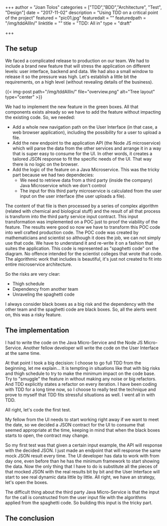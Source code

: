 +++
author = "Joan Tolos"
categories = ["TDD","BDD","Architecture", "Test", "Design"]
date = "2017-11-02"
description = "Using TDD on a critical point of the project"
featured = "pic01.jpg"
featuredalt = ""
featuredpath = "/img/tddAllIn/"
linktitle = ""
title = "TDD: All in"
type = "draft"

+++

## The setup

We faced a complicated release to production on our team. We had to include a brand new feature that will stress the application on different levels: user interface, backend and data. We had also a small window to release it so the pressure was high. Let's establish a little bit the requirements, on a high level (without revealing details of the business).

  {{< img-post path="/img/tddAllIn/" file="overview.png" alt="Tree layout" type="center" >}}

We had to implement the new feature in the green boxes. All that components exists already so we have to add the feature without impacting the existing code. So, we needed:

* Add a whole new navigation path on the User Interface (in that case, a web browser application), including the possibility for a user to upload a file.
* Add the new endpoint to the application API (the Node JS microservice) which will parse the data from the other services and arrange it in a way that is super easy to consume for the UI. In other words, it creates a tailored JSON response to fit the specific needs of the UI. That way there is no logic on the browser.
* Add the logic of the feature on a Java Microservice. This was the tricky part because we had two dependecies:
  * We need to retrieve data from a third party (inside the company) Java Microservice which we don't control
  * The input for this third party microservice is calculated from the user input on the user interface (the user uploads a file).

The content of that file is then processed by a series of complex algorithm (related with chemical and biological stuff) and the result of all that process is transform into the third party service input contract. This input transformation was implemented on a POC just to proof the viability of the feature. The results were good so now we have to transform this POC code into well crafted production code. The POC code was created by mathematicians and scientist so although it does the job, we can not simply use that code. We have to understand it and re-write it on a fashion that suites the application. This code is represented as "spaghetti code" on the diagram.
No offence intended for the scientist colleges that wrote that code. The algorithmic work that includes is beautiful, it's just not created to fit into entire microservice architecture.

So the risks are very clear:

* Thigh schedule
* Dependency from another team
* Unraveling the spaghetti code

I always consider black boxes as a big risk and the dependency with the other team and the spaghetti code are black boxes. So, all the alerts went on, this was a risky feature.

## The implementation

I had to write the code on the Java Micro-Service and the Node JS Micro-Service. Another fellow developer will write the code on the User Interface at the same time.

At that point I took a big decision: I choose to go full TDD from the beginning, let me explain... It is tempting in situations like that with big risks and thigh schedule to try to make the minimum impact on the code base. Try to "smuggle" the feature in without making any noise or big refactors. And TDD explicitly states a refactor on every iteration. I have been coding with TDD for a long time now, so I choose to really test the technique and prove to myself that TDD fits stressful situations as well. I went all in with TDD.

All right, let's code the first test.

My fellow from the UI needs to start working right away if we want to meet the date, so we decided a JSON contract for the UI to consume that seemed appropriate at the time, keeping in mind that when the black boxes starts to open, the contract may change.

So my first test was that given a certain input example, the API will response with the decided JSON. I just made an endpoint that will response the same mock JSON result every time. The UI developer has data to work with from day one, even before than he has the minimum framework to start showing the data. Now the only thing that I have to do is substitute all the pieces of that mocked JSON with the real results bit by bit and the User Interface will start to see real dynamic data little by little. All right, we have an strategy, let's open the boxes.

The difficult thing about the third party Java Micro-Service is that the input for the call is constructed from the user input file with the algorithms applied from the spaghetti code. So building this input is the tricky part.

## The conclusion
